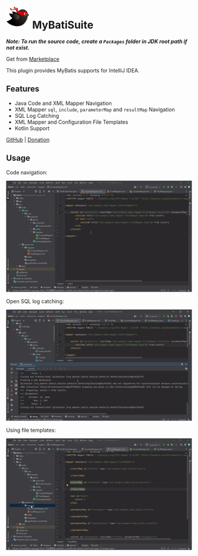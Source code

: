# <img src="src/main/resources/META-INF/pluginIcon.svg" alt="logo" width="64"/> MyBatiSuite

***Note: To run the source code, create a `Packages` folder in JDK root path if not exist.***

Get from [Marketplace](https://plugins.jetbrains.com/plugin/25744-mybatisuite)

<!-- Plugin description -->
This plugin provides MyBatis supports for IntelliJ IDEA.

## Features
- Java Code and XML Mapper Navigation
- XML Mapper `sql`, `include`, `parameterMap` and `resultMap` Navigation
- SQL Log Catching
- XML Mapper and Configuration File Templates
- Kotlin Support

[GitHub](https://github.com/caiqichang/mybatisuite)
|
[Donation](https://afdian.com/a/caiqichang)
<!-- Plugin description end -->

## Usage
Code navigation:

![code-navigation](screenshot/code-navigation.gif)

Open SQL log catching:

![sql-log-catching](screenshot/sql-log-catching.gif)

Using file templates:

![mapper-file-template](screenshot/mapper-file-template.gif)

